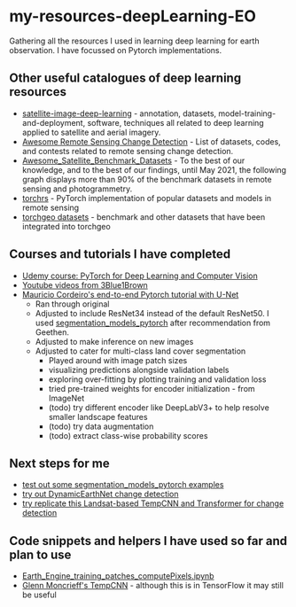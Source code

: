 # my-resources-deepLearning-EO
Gathering all the resources I used in learning deep learning for earth observation. I have focussed on Pytorch implementations.

## Other useful catalogues of deep learning resources
- [satellite-image-deep-learning](https://github.com/satellite-image-deep-learning) - annotation, datasets, model-training-and-deployment, software, techniques all related to deep learning applied to satellite and aerial imagery.
- [Awesome Remote Sensing Change Detection](https://github.com/wenhwu/awesome-remote-sensing-change-detection) - List of datasets, codes, and contests related to remote sensing change detection.
- [Awesome_Satellite_Benchmark_Datasets](https://github.com/Seyed-Ali-Ahmadi/Awesome_Satellite_Benchmark_Datasets) - To the best of our knowledge, and to the best of our findings, until May 2021, the following graph displays more than 90% of the benchmark datasets in remote sensing and photogrammetry.
- [torchrs](https://github.com/isaaccorley/torchrs) - PyTorch implementation of popular datasets and models in remote sensing
- [torchgeo datasets](https://github.com/microsoft/torchgeo/tree/main/torchgeo/datasets) - benchmark and other datasets that have been integrated into torchgeo

## Courses and tutorials I have completed
- [Udemy course: PyTorch for Deep Learning and Computer Vision](https://www.udemy.com/course/pytorch-for-deep-learning-and-computer-vision/?couponCode=LEADERSALE24A)
- [Youtube videos from 3Blue1Brown](https://www.youtube.com/@3blue1brown)
- [Mauricio Cordeiro's end-to-end Pytorch tutorial with U-Net](https://www.geocorner.net/post/artificial-intelligence-for-geospatial-analysis-with-pytorch-s-torchgeo-part-1)
    - Ran through original
    - Adjusted to include ResNet34 instead of the default ResNet50. I used [segmentation_models_pytorch](https://github.com/qubvel/segmentation_models.pytorch) after recommendation from Geethen.
    - Adjusted to make inference on new images
    - Adjusted to cater for multi-class land cover segmentation
        - Played around with image patch sizes
        - visualizing predictions alongside validation labels
        - exploring over-fitting by plotting training and validation loss
        - tried pre-trained weights for encoder initialization - from ImageNet
        - (todo) try different encoder like DeepLabV3+ to help resolve smaller landscape features
        - (todo) try data augmentation
        - (todo) extract class-wise probability scores

## Next steps for me
- [test out some segmentation_models_pytorch examples](https://segmentation-modelspytorch.readthedocs.io/en/latest/)
- [try out DynamicEarthNet change detection](https://github.com/aysim/dynnet)
- [try replicate this Landsat-based TempCNN and Transformer for change detection](https://github.com/Patawaitte/FoDiM/tree/main)

## Code snippets and helpers I have used so far and plan to use
- [Earth_Engine_training_patches_computePixels.ipynb](https://github.com/google/earthengine-community/blob/master/guides/linked/Earth_Engine_training_patches_computePixels.ipynb)
- [Glenn Moncrieff's TempCNN](https://github.com/GMoncrieff/renosterveld-monitor/blob/main/02_model_fit.ipynb) - although this is in TensorFlow it may still be useful
